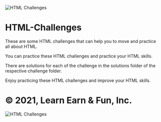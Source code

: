 ![HTML Challenges](https://cdn.lynda.com/course/170427/170427-637363828865101045-16x9.jpg)
# HTML-Challenges
These are some HTML challenges that can help you to move and practice all about HTML.

You can practice these HTML challenges and practice your HTML skills.

There are solutions for each of the challenge in the solutions folder of the respective challenge folder.

Enjoy practicing these HTML challenges and improve your HTML skills.

# © 2021, Learn Earn & Fun, Inc.
![HTML Challenges](https://lh3.googleusercontent.com/0Psbtv5hSoYslHTfP6Z-py8C9q3NVfH7O4MYEM_N3wCMhg79TkiIvlqf-3SlKFOMp90cG5hlhpaedWvc=w768-h768-n-o-v1
)

